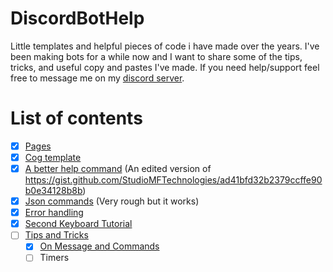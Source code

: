 # DiscordBotHelp
Little templates and helpful pieces of code i have made over the years. I've been making bots for a while now and I want to share some of the tips, tricks, and useful copy and pastes I've made. If you need help/support feel free to message me on my [discord server](https://discord.gg/A7aQfW6).

# List of contents
- [x] [Pages](Pages)
- [x] [Cog template](Cog%20Template)
- [x] [A better help command](Help%20Command) (An edited version of https://gist.github.com/StudioMFTechnologies/ad41bfd32b2379ccffe90b0e34128b8b)
- [x] [Json commands](Json%20Commands) (Very rough but it works)
- [x] [Error handling](Error%20Handling)
- [x] [Second Keyboard Tutorial](2nd%20Keyboard%20Shortcuts)
- [ ] [Tips and Tricks](Tips%20and%20Tricks)
    - [x] [On Message and Commands](Tips%20and%20Tricks#on-message-and-commands)
    - [ ] Timers
